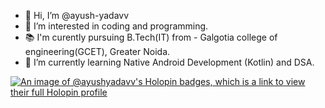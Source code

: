 - 👋 Hi, I’m @ayush-yadavv
- 👀 I’m interested in coding and programming.
- 📚 I'm curently pursuing B.Tech(IT) from - Galgotia college of engineering(GCET), Greater Noida. 
- 🌱 I’m currently learning Native Android Development (Kotlin) and DSA.

<!---
ayush-yadavv/ayush-yadavv is a ✨ special ✨ repository because its `README.md` (this file) appears on your GitHub profile.
You can click the Preview link to take a look at your changes.
--->

[![An image of @ayushyadavv's Holopin badges, which is a link to view their full Holopin profile](https://holopin.me/ayushyadavv)](https://holopin.io/@ayushyadavv)
